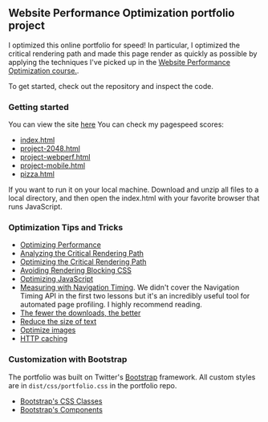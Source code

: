 ## Website Performance Optimization portfolio project

I optimized this online portfolio for speed! In particular, I optimized the critical rendering path and made this page render as quickly as possible by applying the techniques I've picked up in the [Website Performance Optimization course.](https://www.udacity.com/course/ud884).

To get started, check out the repository and inspect the code.

### Getting started
You can view the site [here](patricko10.github.io/udportfolio)
You can check my pagespeed scores:
* [index.html](https://developers.google.com/speed/pagespeed/insights/?url=http%3A%2F%2Fpatricko10.github.io%2Fudportfolio%2F&tab=mobile)
* [project-2048.html](https://developers.google.com/speed/pagespeed/insights/?url=http%3A%2F%2Fpatricko10.github.io%2Fudportfolio%2Fproject-2048.html)
* [project-webperf.html](https://developers.google.com/speed/pagespeed/insights/?url=http%3A%2F%2Fpatricko10.github.io%2Fudportfolio%2Fproject-webperf.html)
* [project-mobile.html](http://patricko10.github.io/udportfolio/project-mobile.html)
* [pizza.html](https://developers.google.com/speed/pagespeed/insights/?url=patricko10.github.io%2Fudportfolio%2Fviews%2Fpizza.html)

If you want to run it on your local machine. Download and unzip all files to a local directory, and then open the index.html with your favorite browser that runs JavaScript.

### Optimization Tips and Tricks
* [Optimizing Performance](https://developers.google.com/web/fundamentals/performance/ "web performance")
* [Analyzing the Critical Rendering Path](https://developers.google.com/web/fundamentals/performance/critical-rendering-path/analyzing-crp.html "analyzing crp")
* [Optimizing the Critical Rendering Path](https://developers.google.com/web/fundamentals/performance/critical-rendering-path/optimizing-critical-rendering-path.html "optimize the crp!")
* [Avoiding Rendering Blocking CSS](https://developers.google.com/web/fundamentals/performance/critical-rendering-path/render-blocking-css.html "render blocking css")
* [Optimizing JavaScript](https://developers.google.com/web/fundamentals/performance/critical-rendering-path/adding-interactivity-with-javascript.html "javascript")
* [Measuring with Navigation Timing](https://developers.google.com/web/fundamentals/performance/critical-rendering-path/measure-crp.html "nav timing api"). We didn't cover the Navigation Timing API in the first two lessons but it's an incredibly useful tool for automated page profiling. I highly recommend reading.
* <a href="https://developers.google.com/web/fundamentals/performance/optimizing-content-efficiency/eliminate-downloads.html">The fewer the downloads, the better</a>
* <a href="https://developers.google.com/web/fundamentals/performance/optimizing-content-efficiency/optimize-encoding-and-transfer.html">Reduce the size of text</a>
* <a href="https://developers.google.com/web/fundamentals/performance/optimizing-content-efficiency/image-optimization.html">Optimize images</a>
* <a href="https://developers.google.com/web/fundamentals/performance/optimizing-content-efficiency/http-caching.html">HTTP caching</a>

### Customization with Bootstrap
The portfolio was built on Twitter's <a href="http://getbootstrap.com/">Bootstrap</a> framework. All custom styles are in `dist/css/portfolio.css` in the portfolio repo.

* <a href="http://getbootstrap.com/css/">Bootstrap's CSS Classes</a>
* <a href="http://getbootstrap.com/components/">Bootstrap's Components</a>
